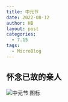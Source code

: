 ```yaml
---
title: 中元节
date: 2022-08-12
author: HB
layout: post
categories:
  - 7.15
tags:
  - MicroBlog
---
```

## 怀念已故的亲人  

![中元节 图标](https://cdn.jsdelivr.net/gh/YiPianYe/huwme/img/20220715.jpg)

